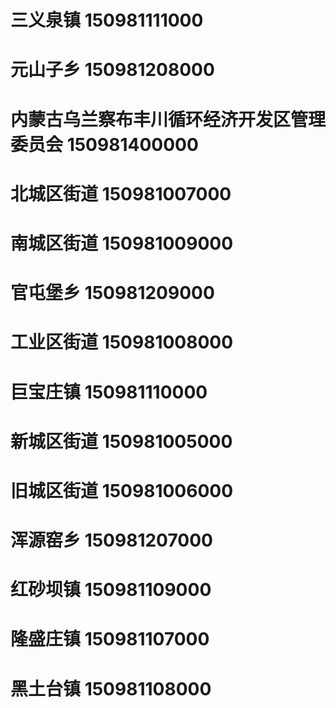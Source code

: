 # 三义泉镇 150981111000
# 元山子乡 150981208000
# 内蒙古乌兰察布丰川循环经济开发区管理委员会 150981400000
# 北城区街道 150981007000
# 南城区街道 150981009000
# 官屯堡乡 150981209000
# 工业区街道 150981008000
# 巨宝庄镇 150981110000
# 新城区街道 150981005000
# 旧城区街道 150981006000
# 浑源窑乡 150981207000
# 红砂坝镇 150981109000
# 隆盛庄镇 150981107000
# 黑土台镇 150981108000
